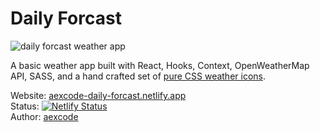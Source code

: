 
# Daily Forcast
![daily forcast weather app](https://i.imgur.com/T20pLQB.gif)


A basic weather app built with React, Hooks, Context, OpenWeatherMap API, SASS, and a hand crafted set of [pure CSS weather icons](https://codepen.io/collection/DKjzqY).

Website: [aexcode-daily-forcast.netlify.app](https://aexcode-daily-forcast.netlify.app) \
Status: [![Netlify Status](https://api.netlify.com/api/v1/badges/9e014a15-8366-4d44-9da8-437dc079eb0b/deploy-status)](https://app.netlify.com/sites/aexcode-daily-forcast/deploys) \
Author: [aexcode](https://aexcode.com)
